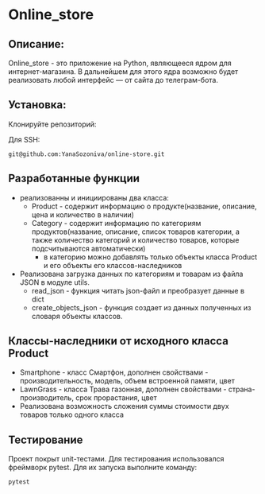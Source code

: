 # Online_store

## Описание:

Online_store - это приложение на Python, являющееся ядром для интернет-магазина. 
В дальнейшем для этого ядра возможно будет реализовать любой интерфейс — от сайта до телеграм-бота.


## Установка:

Клонируйте репозиторий:

Для SSH:
```
git@github.com:YanaSozoniva/online-store.git

```

## Разработанные функции
- реализованны и инициированы два класса: 
  - Product - содержит информацию о продукте(название, описание, цена и количество в наличии)
  - Category - содержит информацию по категориям продуктов(название, описание, список товаров категории, 
  а также количество категорий и количество товаров, которые подсчитываются автоматически)
    - в категорию можно добавлять только объекты класса Product и его объекты его классов-наследников
- Реализована загрузка данных по категориям и товарам из файла JSON в модуле utils. 
  - read_json - функция читать json-файл и преобразует данные в dict
  - create_objects_json - функция создает из данных полученных из словаря объекты классов.


## Классы-наследники от исходного класса Product
- Smartphone - класс Смартфон, дополнен свойствами - производительность, модель, объем встроенной памяти, цвет
- LawnGrass - класса Трава газонная, дополнен свойствами - страна-производитель, срок прорастания, цвет
- Реализована возможность сложения суммы стоимости двух товаров только одного класса


## Тестирование
Проект покрыт unit-тестами. Для тестирования использовался фреймворк pytest. 
Для их запуска выполните команду:
```
pytest
```
